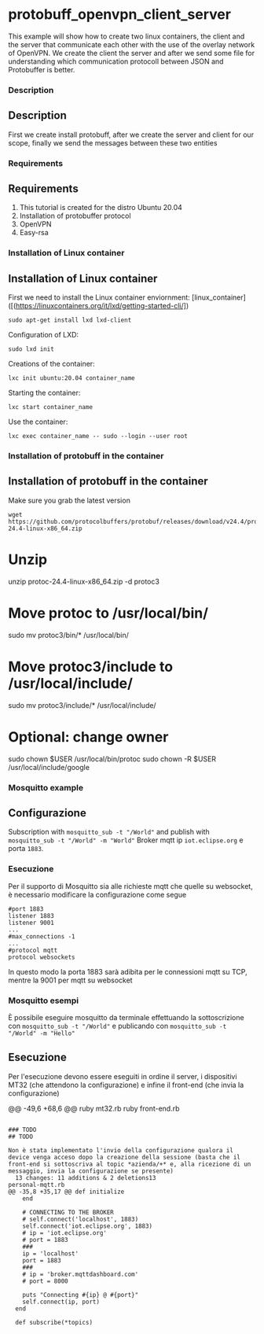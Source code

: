# protobuff_openvpn_client_server
This example will show how to create two linux containers, the client and the server that communicate each other with the use of the overlay network of OpenVPN. We create the client the server and after we send some file for understanding which communication protocoll between JSON and Protobuffer is better.

### Description
## Description
First we create install protobuff, after we create the server and client for our scope, finally we send the messages between these two entities  

### Requirements
## Requirements
1. This tutorial is created for the distro Ubuntu 20.04
2. Installation of protobuffer protocol
3. OpenVPN
4. Easy-rsa

### Installation of Linux container
## Installation of Linux container

First we need to install the Linux container enviornment: [linux_container]([(https://linuxcontainers.org/it/lxd/getting-started-cli/]) 
```
sudo apt-get install lxd lxd-client
```
Configuration of LXD:
```
sudo lxd init
```
Creations of the container:
```
lxc init ubuntu:20.04 container_name 
```
Starting the container:
```
lxc start container_name 
```
Use the container:
```
lxc exec container_name -- sudo --login --user root
```
### Installation of protobuff in the container
## Installation of protobuff in the container
Make sure you grab the latest version 
```
wget https://github.com/protocolbuffers/protobuf/releases/download/v24.4/protoc-24.4-linux-x86_64.zip
```

# Unzip
unzip protoc-24.4-linux-x86_64.zip -d protoc3

# Move protoc to /usr/local/bin/
sudo mv protoc3/bin/* /usr/local/bin/

# Move protoc3/include to /usr/local/include/
sudo mv protoc3/include/* /usr/local/include/

# Optional: change owner
sudo chown $USER /usr/local/bin/protoc
sudo chown -R $USER /usr/local/include/google




### Mosquitto example
## Configurazione

Subscription with `mosquitto_sub -t "/World"` and publish with `mosquitto_sub -t "/World" -m "World"`
Broker mqtt ip `iot.eclipse.org` e porta `1883`.

### Esecuzione
Per il supporto di Mosquitto sia alle richieste mqtt che quelle su websocket, è necessario modificare la configurazione come segue
```
#port 1883
listener 1883
listener 9001
...
#max_connections -1
...
#protocol mqtt
protocol websockets
```
In questo modo la porta 1883 sarà adibita per le connessioni mqtt su TCP, mentre la 9001 per mqtt su websocket

### Mosquitto esempi

È possibile eseguire mosquitto da terminale effettuando la sottoscrizione con `mosquitto_sub -t "/World"` e publicando con `mosquitto_sub -t "/World" -m "Hello"`

## Esecuzione

Per l'esecuzione devono essere eseguiti in ordine il server, i dispositivi MT32 (che attendono la configurazione) e infine il front-end (che invia la configurazione)

@@ -49,6 +68,6 @@ ruby mt32.rb
ruby front-end.rb
```

### TODO
## TODO

Non è stata implementato l'invio della configurazione qualora il device venga acceso dopo la creazione della sessione (basta che il front-end si sottoscriva al topic *azienda/+* e, alla ricezione di un messaggio, invia la configurazione se presente)
  13 changes: 11 additions & 2 deletions13  
personal-mqtt.rb
@@ -35,8 +35,17 @@ def initialize
    end

    # CONNECTING TO THE BROKER
    # self.connect('localhost', 1883)
    self.connect('iot.eclipse.org', 1883)
    # ip = 'iot.eclipse.org'
    # port = 1883
    ###
    ip = 'localhost'
    port = 1883
    ###
    # ip = 'broker.mqttdashboard.com'
    # port = 8000

    puts "Connecting #{ip} @ #{port}"
    self.connect(ip, port)
  end

  def subscribe(*topics)

